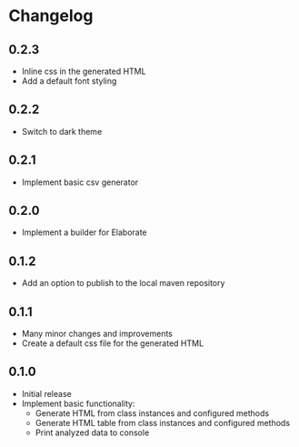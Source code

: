# Changelog
## 0.2.3
- Inline css in the generated HTML
- Add a default font styling

## 0.2.2
- Switch to dark theme

## 0.2.1
- Implement basic csv generator

## 0.2.0
- Implement a builder for Elaborate

## 0.1.2
- Add an option to publish to the local maven repository

## 0.1.1
- Many minor changes and improvements
- Create a default css file for the generated HTML

## 0.1.0
- Initial release
- Implement basic functionality:
  - Generate HTML from class instances and configured methods
  - Generate HTML table from class instances and configured methods
  - Print analyzed data to console
